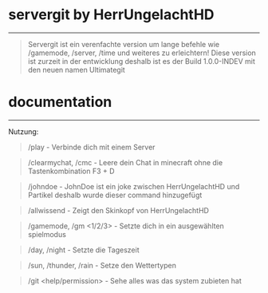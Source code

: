 <h1><strong>servergit</strong> by HerrUngelachtHD</h1>
<hr></hr>

> Servergit ist ein verenfachte version um lange befehle wie /gamemode, /server, /time <set> und weiteres zu erleichtern!
> Diese version ist zurzeit in der entwicklung deshalb ist es der Build 1.0.0-INDEV mit den neuen namen Ultimategit

<h1>documentation</h1>
<hr></hr>

Nutzung:
> /play <verbundene server im sourcecode> - Verbinde dich mit einem Server

> /clearmychat, /cmc - Leere dein Chat in minecraft ohne die Tastenkombination F3 + D

> /johndoe - JohnDoe ist ein joke zwischen HerrUngelachtHD und Partikel deshalb wurde dieser command hinzugefügt

> /allwissend - Zeigt den Skinkopf von HerrUngelachtHD

> /gamemode, /gm <1/2/3> - Setzte dich in ein ausgewählten spielmodus

> /day, /night - Setzte die Tageszeit

> /sun, /thunder, /rain - Setze den Wettertypen

> /git <help/permission> - Sehe alles was das system zubieten hat

